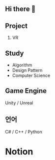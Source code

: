 ## Hi there 👋

<!--
**fortress43-dev/fortress43-dev** is a ✨ _special_ ✨ repository because its `README.md` (this file) appears on your GitHub profile.

Here are some ideas to get you started:

- 🔭 I’m currently working on ...
- 🌱 I’m currently learning ...
- 👯 I’m looking to collaborate on ...
- 🤔 I’m looking for help with ...
- 💬 Ask me about ...
- 📫 How to reach me: ...
- 😄 Pronouns: ...
- ⚡ Fun fact: ...
-->

## Project
1. VR

## Study
- Algorithm
- Design Pattern
- Computer Science

## Game Engine
Unity / Unreal

## 언어
C# / C++ / Python

# Notion
